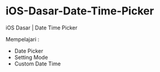 # iOS-Dasar-Date-Time-Picker
iOS Dasar | Date Time Picker

Mempelajari : 
- Date Picker
- Setting Mode
- Custom Date Time
